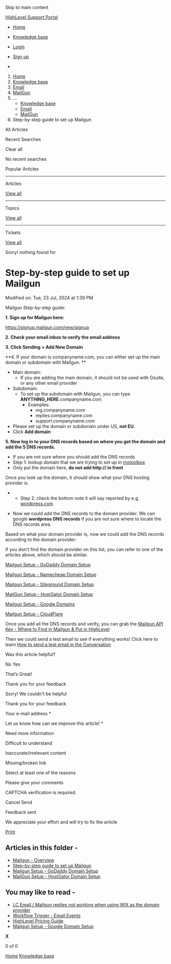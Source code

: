 Skip to main content

[ HighLevel Support Portal ](https://help.gohighlevel.com)

  * [ Home ](/support/home)
  * [ Knowledge base ](/support/solutions)

  * [Login](/support/login)
  * [Sign up](/support/signup)
  * 

  1. [Home](/support/home)
  2. [Knowledge base](/support/solutions)
  3. [Email](/support/solutions/48000449563)
  4. [MailGun](/support/solutions/folders/48000665892)
  5. ... 
     * [Knowledge base](/support/solutions)
     * [Email](/support/solutions/48000449563)
     * [MailGun](/support/solutions/folders/48000665892)
  6. Step-by-step guide to set up Mailgun

All  Articles 

Recent Searches

Clear all

No recent searches

Popular Articles

* * *

Articles

[View all](/support/search/solutions)

* * *

Topics

[View all](/support/search/topics)

* * *

Tickets

[View all](/support/search/tickets)

Sorry! nothing found for   

# Step-by-step guide to set up Mailgun

Modified on: Tue, 23 Jul, 2024 at 1:39 PM

Mailgun Step-by-step guide:

**1\. Sign up for Mailgun here:**

<https://signup.mailgun.com/new/signup>

**2\. Check your email inbox to verify the email address**

**3\. Click Sending > Add New Domain**

**4\. If your domain is companyname.com, you can either set up the main domain or subdomain with Mailgun.  **

  * Main domain:
    * If you are adding the main domain, it should not be used with Gsuite, or any other email provider
  * Subdomain:
    * To set up the subdomain with Mailgun, you can type **ANYTHING_HERE**.companyname.com
      * Examples:
        * mg.companyname.com
        * replies.companyname.com
        * support.companyname.com
  * Please set up the domain or subdomain under US, **not EU**.
  * Click **Add domain**

**5\. Now log in to your DNS records based on where you get the domain and add the 5 DNS records.**

  * If you are not sure where you should add the DNS records
  * Step 1: lookup domain that we are trying to set up in [mxtoolbox](https://mxtoolbox.com/SuperTool.aspx)
  * Only put the domain here, **do not add http:// in front**  

Once you look up the domain, it should show what your DNS hosting provider is.

  *   * Step 2: check the bottom note it will say reported by e.g. [wordpress.com](//wordpress.com)

  * Now we could add the DNS records to the domain provider. We can google **wordpress DNS records** if you are not sure where to locate the DNS records area.

Based on what your domain provider is, now we could add the DNS records according to the domain provider:

If you don't find the domain provider on this list, you can refer to one of the articles above, which should be similar.

[Mailgun Setup - GoDaddy Domain Setup](https://help.gohighlevel.com/en/support/solutions/articles/48000981678)

[Mailgun Setup - Namecheap Domain Setup](https://help.gohighlevel.com/en/support/solutions/articles/48000981680)

[Mailgun Setup - Siteground Domain Setup](https://help.gohighlevel.com/en/support/solutions/articles/48000981685)

[MailGun Setup - HostGator Domain Setup](https://help.gohighlevel.com/en/support/solutions/articles/48000981679)

[Mailgun Setup - Google Domains](https://help.gohighlevel.com/en/support/solutions/articles/48001155148)

[Mailgun Setup - CloudFlare](https://help.gohighlevel.com/en/support/solutions/articles/48001064413)

Once you add all the DNS records and verify, you can grab the [Mailgun API Key - Where to Find in Mailgun & Put in HighLevel](https://help.gohighlevel.com/en/support/solutions/articles/48000981682)

Then we could send a test email to see if everything works! Click here to learn [How to send a test email in the Conversation](https://help.gohighlevel.com/en/support/solutions/articles/48001208887)

Was this article helpful?

No  Yes 

That’s Great!

Thank you for your feedback

Sorry! We couldn't be helpful

Thank you for your feedback

Your e-mail address *

Let us know how can we improve this article! *

Need more information 

Difficult to understand 

Inaccurate/irrelevant content 

Missing/broken link 

Select at least one of the reasons 

Please give your comments 

CAPTCHA verification is required. 

Cancel  Send 

Feedback sent

We appreciate your effort and will try to fix the article

[Print](javascript:print\(\))

## Articles in this folder -

  * [Mailgun - Overview](/support/solutions/articles/48000981677-mailgun-overview)
  * [Step-by-step guide to set up Mailgun](/support/solutions/articles/48001219824-step-by-step-guide-to-set-up-mailgun)
  * [Mailgun Setup - GoDaddy Domain Setup](/support/solutions/articles/48000981678-mailgun-setup-godaddy-domain-setup)
  * [MailGun Setup - HostGator Domain Setup](/support/solutions/articles/48000981679-mailgun-setup-hostgator-domain-setup)

## You may like to read -

  * [LC Email / Mailgun replies not working when using WIX as the domain provider](/support/solutions/articles/48001188738-lc-email-mailgun-replies-not-working-when-using-wix-as-the-domain-provider)
  * [Workflow Trigger - Email Events](/support/solutions/articles/155000002678-workflow-trigger-email-events)
  * [HighLevel Pricing Guide](/support/solutions/articles/155000001156-highlevel-pricing-guide)
  * [Mailgun Setup - Google Domain Setup](/support/solutions/articles/48001155148-mailgun-setup-google-domain-setup)

**X**

0 of 0 []()

[Home](/support/home) [Knowledge base](/support/solutions)
